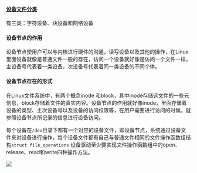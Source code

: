 #### [设备文件分类](https://www.cnblogs.com/amanlikethis/p/4914510.html)
有三类：字符设备、块设备和网络设备
#### 设备节点的作用
设备节点使用户可以与内核进行硬件的沟通，读写设备以及其他的操作，在Linux里面设备就像是普通文件一般的存在，访问一个设备就好像是访问一个文件一样，主设备号代表着一类设备，次设备号代表着同一类设备的不同个体。

#### 设备节点存在的形式

在Linux文件系统中，有两个概念inode 和block，其中inode存储这文件的一些元信息，block存储着文件的真实内容。设备节点的作用就好像inode，里面存储着设备的类型、主次设备号以及设备的访问权限等，在用户需要进行访问的时候，就参照设备节点所记录的信息进行设备访问。  

每个设备在`/dev`目录下都有一个对应的设备文件，即设备节点，系统通过设备文件来对设备进行操作，每个设备文件都有自己与普通文件相同的文件操作函数组结构`struct file_operations` 设备驱动至少要实现文件操作函数组中的open、release、read和write四种操作方法。

![](https://img-blog.csdn.net/20180807131656446?watermark/2/text/aHR0cHM6Ly9ibG9nLmNzZG4ubmV0L3FxXzE1MDYyNTI3/font/5a6L5L2T/fontsize/400/fill/I0JBQkFCMA==/dissolve/70)
